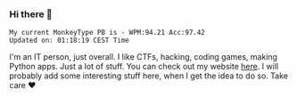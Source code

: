 ### Hi there 👋
<!-- PB START -->
```
My current MonkeyType PB is - WPM:94.21 Acc:97.42
Updated on: 01:18:19 CEST Time
```
<!-- PB END -->
I'm an IT person, just overall. I like CTFs, hacking, coding games, making Python apps. Just a lot of stuff.
You can check out my website [here](https://skill3472.github.io/).
I will probably add some interesting stuff here, when I get the idea to do so. Take care ❤️

